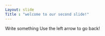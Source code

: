 ```yaml
---
Layout: slide
Title : "welcome to our second slide!"
---
```

Write something 
Use the left arrow to go back! 
